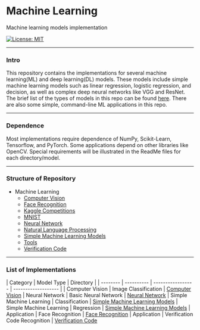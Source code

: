 
# Machine Learning

Machine learning models implementation

[![License: MIT](https://img.shields.io/badge/License-MIT-yellow.svg)](https://opensource.org/licenses/MIT)

****

### Intro

This repository contains the implementations for several machine learning(ML) and deep learning(DL) models. These models include simple machine learning models such as linear regression, logistic regression, and decision, as well as complex deep neural networks like VGG and ResNet. The brief list of the types of models in this repo can be found [here](#list). There are also some simple, command-line ML applications in this repo. 

****

### Dependence

Most implementations require dependence of NumPy, Scikit-Learn, Tensorflow, and PyTorch. Some applications depend on other libraries like OpenCV. Special requirements will be illustrated in the ReadMe files for each directory/model. 

****

### Structure of Repository
- Machine Learning
  - [Computer Vision](cv)
  - [Face Recognition](FaceRecog)
  - [Kaggle Competitions](Kaggle)
  - [MNIST](MNIST)
  - [Neural Network](neural_network)
  - [Natural Language Processing](nlp)
  - [Simple Machine Learning Models](simple_machine_learning_models)
  - [Tools](Tools)
  - [Verification Code](Verification)

****

<h3 id = "list"> List of Implementations </h3>

| Category | Model Type | Directory |
| -------- | ---------- | ----------------- | ------------------- |
| Computer Vision | Image Classification | [Computer Vision](cv)
| Neural Network | Basic Neural Network | [Neural Network](neural_network)
| Simple Machine Learning | Classification | [Simple Machine Learning Models](simple_machine_learning_models)
| Simple Machine Learning | Regression | [Simple Machine Learning Models](simple_machine_learning_models)
| Application | Face Recognition | [Face Recognition](FaceRecog)
| Application | Verification Code Recognition | [Verification Code](Verification)